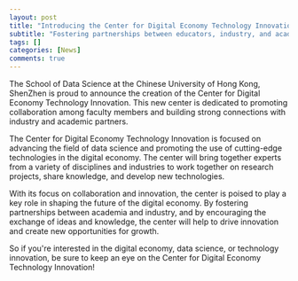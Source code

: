 ```yaml
---
layout: post
title: "Introducing the Center for Digital Economy Technology Innovation: Driving Collaboration and Innovation in Data Science"
subtitle: "Fostering partnerships between educators, industry, and academia in the School of Data Science at Chinese University of Hong Kong, ShenZhen"
tags: []
categories: [News]
comments: true
---
```


The School of Data Science at the Chinese University of Hong Kong, ShenZhen is proud to announce the creation of the Center for Digital Economy Technology Innovation. This new center is dedicated to promoting collaboration among faculty members and building strong connections with industry and academic partners.

The Center for Digital Economy Technology Innovation is focused on advancing the field of data science and promoting the use of cutting-edge technologies in the digital economy. The center will bring together experts from a variety of disciplines and industries to work together on research projects, share knowledge, and develop new technologies.

With its focus on collaboration and innovation, the center is poised to play a key role in shaping the future of the digital economy. By fostering partnerships between academia and industry, and by encouraging the exchange of ideas and knowledge, the center will help to drive innovation and create new opportunities for growth.

So if you're interested in the digital economy, data science, or technology innovation, be sure to keep an eye on the Center for Digital Economy Technology Innovation!